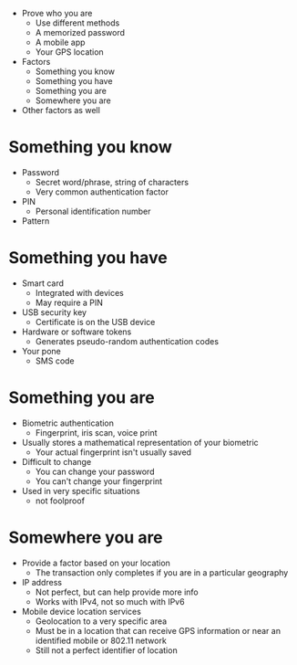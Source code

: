 - Prove who you are
	- Use different methods
	- A memorized password
	- A mobile app
	- Your GPS location
- Factors
	- Something you know
	- Something you have
	- Something you are
	- Somewhere you are
- Other factors as well
# Something you know
- Password
	- Secret word/phrase, string of characters
	- Very common authentication factor
- PIN
	- Personal identification number
- Pattern
# Something you have
- Smart card
	- Integrated with devices
	- May require a PIN
- USB security key
	- Certificate is on the USB device
- Hardware or software tokens
	- Generates pseudo-random authentication codes
- Your pone
	- SMS code
# Something you are
- Biometric authentication
	- Fingerprint, iris scan, voice print
- Usually stores a mathematical representation of your biometric
	- Your actual fingerprint isn't usually saved
- Difficult to change
	- You can change your password
	- You can't change your fingerprint
- Used in very specific situations
	- not foolproof
# Somewhere you are
- Provide a factor based on your location
	- The transaction only completes if you are in a particular geography
- IP address
	- Not perfect, but can help provide more info
	- Works with IPv4, not so much with IPv6
- Mobile device location services
	- Geolocation to a very specific area
	- Must be in a location that can receive GPS information or near an identified mobile or 802.11 network
	- Still not a perfect identifier of location